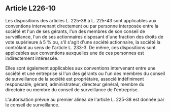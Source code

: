 Article L226-10
----
Les dispositions des articles L. 225-38 à L. 225-43 sont applicables aux
conventions intervenant directement ou par personne interposée entre la société
et l'un de ses gérants, l'un des membres de son conseil de surveillance, l'un de
ses actionnaires disposant d'une fraction des droits de vote supérieure à 5 %
ou, s'il s'agit d'une société actionnaire, la société la contrôlant au sens de
l'article L. 233-3. De même, ces dispositions sont applicables aux conventions
auxquelles une de ces personnes est indirectement intéressée.

Elles sont également applicables aux conventions intervenant entre une société
et une entreprise si l'un des gérants ou l'un des membres du conseil de
surveillance de la société est propriétaire, associé indéfiniment responsable,
gérant, administrateur, directeur général, membre du directoire ou membre du
conseil de surveillance de l'entreprise.

L'autorisation prévue au premier alinéa de l'article L. 225-38 est donnée par le
conseil de surveillance.
